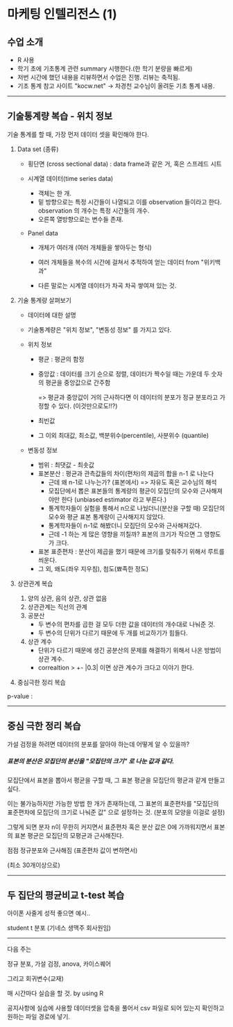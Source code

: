# 마케팅 인텔리전스 (1)





## 수업 소개



- R 사용
- 학기 초에 기초통계 관련 summary 시행한다.(한 학기 분량을 빠르게)
- 저번 시간에 했던 내용을 리뷰하면서 수업은 진행. 리뷰는 축적됨.
- 기초 통계 참고 사이트 "kocw.net" -> 차경천 교수님이 올려둔 기초 통계 내용.



<hr>

## 기술통계량 복습 - 위치 정보



기술 통계를 할 때, 가장 먼저 데이터 셋을 확인해야 한다.



1. Data set (종류)

   - 횡단면 (cross sectional data) : data frame과 같은 거, 혹은 스프레드 시트

   - 시계열 데이터(time series data)

     - 객체는 한 개.
     - 밑 방향으로는 특정 시간들이 나열되고 이를  observation 들이라고 한다. observation 의 개수는 특정 시간들의 개수.
     - 오른쪽 열방향으로는 변수들 존재.

   - Panel data

     - 개체가 여러개 (여러 개체들을 쌓아두는 형식)

     - 여러 개체들을 복수의 시간에 걸쳐서 추적하여 얻는 데이터 from "위키백과"

     - 다른 말로는 시계열 데이터가 차곡 차곡 쌓여져 있는 것.

2. 기술 통계량 살펴보기

   - 데이터에 대한 설명

   - 기술통계량은 "위치 정보", "변동성 정보" 를 가지고 있다.

   - 위치 정보

     - 평균 : 평균의 함정

     - 중앙값 : 데이터를 크기 순으로 정렬, 데이터가 짝수일 때는 가운데 두 숫자의 평균을 중앙값으로 간주함

       => 평균과 중앙값이 거의 근사하다면 이 데이터의 분포가 정규 분포라고 가정할 수 있다. (이것만으로도!!?)

     - 최빈값

     - 그 이외 최대값, 최소값, 백분위수(percentile), 사분위수 (quantile)

   - 변동성 정보

     - 범위 : 최댓값 - 최솟값
     - 표본분산 :  평균과 관측값들의 차이(편차)의 제곱의 합을 n-1 로 나눈다
       - 근데 왜 n-1로 나누는가? (표본에서) => 자유도 혹은 교수님의 해석
       - 모집단에서 뽑은 표본들의 통계량의 평균이 모집단의 모수와 근사해져야만 한다 (unbiased estimator 라고 부른다.)
       - 통계학자들이 실험을 통해서 n으로 나눴더니(분산을 구할 때) 모집단의 모수와 평균 표본 통계량이 근사해지지 않았다.
       - 통계학자들이 n-1로 해봤더니 모집단의 모수와 근사해져갔다.
       - 근데 -1 하는 게 많은 영향을 끼칠까? 표본의 크기가 작으면 그 영향도가 크다. 
     - 표본 표준편차 : 분산이 제곱을 했기 때문에 크기를 맞춰주기 위해서 루트를 씌운다.
     - 그 외, 왜도(좌우 지우침), 첨도(뾰족한 정도)

3. 상관관계 복습

   1. 양의 상관, 음의 상관, 상관 없음
   2. 상관관계는 직선의 관계
   3. 공분산 
      - 두 변수의 편차를 곱한 걸 모두 더한 값을 데이터의 개수대로 나눠준 것.
      - 두 변수의 단위가 다르기 때문에 두 개를 비교하기가 힘들다.
   4. 상관 계수
      - 단위가 다르기 때문에 생긴 공분산의 문제를 해결하기 위해서 나온 방법이 상관 계수.
      - correaltion > +- |0.3| 이면 상관 계수가 크다고 이야기 한다.

4. 중심극한 정리 복습



p-value : 



<hr>

## 중심 극한 정리 복습



가설 검정을 하려면 데이터의 분포를 알아야 하는데 어떻게 알 수 있을까?

##### 표본의 분산은 모집단의 분산을 "모집단의 크기" 로 나눈 값과 같다.



모집단에서 표본을 뽑아서 평균을 구할 때, 그 표본 평균을 모집단의 평균과 같게 만들고 싶다.

이는 불가능하지만 가능한 방법 한 개가 존재하는데, 그 표본의 표준편차를 "모집단의 표준편차에 모집단의 크기로 나눠준 값" 으로 설정하는 것. (분포의 모양을 이걸로 설정)

그렇게 되면 분자 n이 무한히 커지면서 표준편차 혹은 분산 값은 0에 가까워지면서 표본의 표본 평균은 모집단의 모평균과 근사해진다.

점점 정규분포와 근사해짐 (표준편차 값이 변하면서)



(최소 30개이상으로)



<hr>

## 두 집단의 평균비교 t-test 복습





아이폰 사줄게 성적 좋으면 예시..



student t 분포 (기네스 생맥주 회사원임)



<hr>

다음 주는



정규 분포, 가설 검정, anova, 카이스퀘어 



그리고 회귀변수(교재)



매 시간마다 실습을 할 것. by using R

공지사항에 실습에 사용할 데이터셋을 압축을 풀어서 csv 파일로 되어 있는지 확인하고 원하는 파일 경로에 넣기.





























